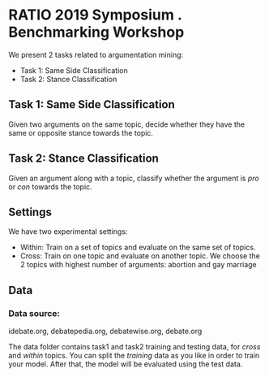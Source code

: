 # RATIO 2019 Symposium . Benchmarking Workshop

We present 2 tasks related to argumentation mining:
  - Task 1: Same Side Classification
  - Task 2: Stance Classification
 
## Task 1: Same Side Classification

Given two arguments on the same topic, decide whether they have the same or opposite stance towards the topic. 


## Task 2: Stance Classification

Given an argument along with a topic, classify whether the argument is *pro* or *con* towards the topic.

## Settings
We have two experimental settings:
 - Within: Train on a set of topics and evaluate on the same set of topics.
 - Cross: Train on one topic and evaluate on another topic.
We choose the 2 topics with highest number of arguments: abortion and gay marriage


## Data
### Data source:
idebate.org, debatepedia.org, debatewise.org, debate.org

The data folder contains task1 and task2 training and testing data, for *cross* and *within* topics. You can split the *training* data as you like in order to train your model. After that, the model will be evaluated using the test data.


